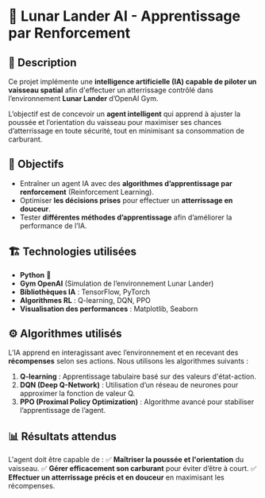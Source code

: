 # 🚀 Lunar Lander AI - Apprentissage par Renforcement

## 📌 Description
Ce projet implémente une **intelligence artificielle (IA) capable de piloter un vaisseau spatial** afin d'effectuer un atterrissage contrôlé dans l’environnement **Lunar Lander** d’OpenAI Gym.

L’objectif est de concevoir un **agent intelligent** qui apprend à ajuster la poussée et l’orientation du vaisseau pour maximiser ses chances d’atterrissage en toute sécurité, tout en minimisant sa consommation de carburant.

## 🎯 Objectifs
- Entraîner un agent IA avec des **algorithmes d’apprentissage par renforcement** (Reinforcement Learning).
- Optimiser **les décisions prises** pour effectuer un **atterrissage en douceur**.
- Tester **différentes méthodes d’apprentissage** afin d’améliorer la performance de l’IA.

## 🏗️ Technologies utilisées
- **Python** 🐍
- **Gym OpenAI** (Simulation de l’environnement Lunar Lander)
- **Bibliothèques IA** : TensorFlow, PyTorch
- **Algorithmes RL** : Q-learning, DQN, PPO
- **Visualisation des performances** : Matplotlib, Seaborn

## ⚙️ Algorithmes utilisés
L’IA apprend en interagissant avec l’environnement et en recevant des **récompenses** selon ses actions. Nous utilisons les algorithmes suivants :

1. **Q-learning** : Apprentissage tabulaire basé sur des valeurs d'état-action.
2. **DQN (Deep Q-Network)** : Utilisation d’un réseau de neurones pour approximer la fonction de valeur Q.
3. **PPO (Proximal Policy Optimization)** : Algorithme avancé pour stabiliser l’apprentissage de l’agent.

## 📊 Résultats attendus
L'agent doit être capable de :
✅ **Maîtriser la poussée et l'orientation** du vaisseau.
✅ **Gérer efficacement son carburant** pour éviter d’être à court.
✅ **Effectuer un atterrissage précis et en douceur** en maximisant les récompenses.
